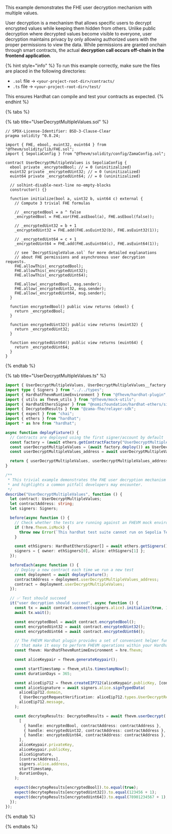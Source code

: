 This example demonstrates the FHE user decryption mechanism with multiple values.

User decryption is a mechanism that allows specific users to decrypt encrypted values while keeping them hidden from others. Unlike public decryption where decrypted values become visible to everyone, user decryption maintains privacy by only allowing authorized users with the proper permissions to view the data. While permissions are granted onchain through smart contracts, the actual **decryption call occurs off-chain in the frontend application**.

{% hint style="info" %}
To run this example correctly, make sure the files are placed in the following directories:

- `.sol` file → `<your-project-root-dir>/contracts/`
- `.ts` file → `<your-project-root-dir>/test/`

This ensures Hardhat can compile and test your contracts as expected.
{% endhint %}

{% tabs %}

{% tab title="UserDecryptMultipleValues.sol" %}

```solidity
// SPDX-License-Identifier: BSD-3-Clause-Clear
pragma solidity ^0.8.24;

import { FHE, ebool, euint32, euint64 } from "@fhevm/solidity/lib/FHE.sol";
import { SepoliaConfig } from "@fhevm/solidity/config/ZamaConfig.sol";

contract UserDecryptMultipleValues is SepoliaConfig {
  ebool private _encryptedBool; // = 0 (uninitizalized)
  euint32 private _encryptedUint32; // = 0 (uninitizalized)
  euint64 private _encryptedUint64; // = 0 (uninitizalized)

  // solhint-disable-next-line no-empty-blocks
  constructor() {}

  function initialize(bool a, uint32 b, uint64 c) external {
    // Compute 3 trivial FHE formulas

    // _encryptedBool = a ^ false
    _encryptedBool = FHE.xor(FHE.asEbool(a), FHE.asEbool(false));

    // _encryptedUint32 = b + 1
    _encryptedUint32 = FHE.add(FHE.asEuint32(b), FHE.asEuint32(1));

    // _encryptedUint64 = c + 1
    _encryptedUint64 = FHE.add(FHE.asEuint64(c), FHE.asEuint64(1));

    // see `DecryptSingleValue.sol` for more detailed explanations
    // about FHE permissions and asynchronous user decryption requests.
    FHE.allowThis(_encryptedBool);
    FHE.allowThis(_encryptedUint32);
    FHE.allowThis(_encryptedUint64);

    FHE.allow(_encryptedBool, msg.sender);
    FHE.allow(_encryptedUint32, msg.sender);
    FHE.allow(_encryptedUint64, msg.sender);
  }

  function encryptedBool() public view returns (ebool) {
    return _encryptedBool;
  }

  function encryptedUint32() public view returns (euint32) {
    return _encryptedUint32;
  }

  function encryptedUint64() public view returns (euint64) {
    return _encryptedUint64;
  }
}
```

{% endtab %}

{% tab title="UserDecryptMultipleValues.ts" %}

```ts
import { UserDecryptMultipleValues, UserDecryptMultipleValues__factory } from "../../../types";
import type { Signers } from "../../types";
import { HardhatFhevmRuntimeEnvironment } from "@fhevm/hardhat-plugin";
import { utils as fhevm_utils } from "@fhevm/mock-utils";
import { HardhatEthersSigner } from "@nomicfoundation/hardhat-ethers/signers";
import { DecryptedResults } from "@zama-fhe/relayer-sdk";
import { expect } from "chai";
import { ethers } from "hardhat";
import * as hre from "hardhat";

async function deployFixture() {
  // Contracts are deployed using the first signer/account by default
  const factory = (await ethers.getContractFactory("UserDecryptMultipleValues")) as UserDecryptMultipleValues__factory;
  const userDecryptMultipleValues = (await factory.deploy()) as UserDecryptMultipleValues;
  const userDecryptMultipleValues_address = await userDecryptMultipleValues.getAddress();

  return { userDecryptMultipleValues, userDecryptMultipleValues_address };
}

/**
 * This trivial example demonstrates the FHE user decryption mechanism
 * and highlights a common pitfall developers may encounter.
 */
describe("UserDecryptMultipleValues", function () {
  let contract: UserDecryptMultipleValues;
  let contractAddress: string;
  let signers: Signers;

  before(async function () {
    // Check whether the tests are running against an FHEVM mock environment
    if (!hre.fhevm.isMock) {
      throw new Error(`This hardhat test suite cannot run on Sepolia Testnet`);
    }

    const ethSigners: HardhatEthersSigner[] = await ethers.getSigners();
    signers = { owner: ethSigners[0], alice: ethSigners[1] };
  });

  beforeEach(async function () {
    // Deploy a new contract each time we run a new test
    const deployment = await deployFixture();
    contractAddress = deployment.userDecryptMultipleValues_address;
    contract = deployment.userDecryptMultipleValues;
  });

  // ✅ Test should succeed
  it("user decryption should succeed", async function () {
    const tx = await contract.connect(signers.alice).initialize(true, 123456, 78901234567);
    await tx.wait();

    const encryptedBool = await contract.encryptedBool();
    const encryptedUint32 = await contract.encryptedUint32();
    const encryptedUint64 = await contract.encryptedUint64();

    // The FHEVM Hardhat plugin provides a set of convenient helper functions
    // that make it easy to perform FHEVM operations within your Hardhat environment.
    const fhevm: HardhatFhevmRuntimeEnvironment = hre.fhevm;

    const aliceKeypair = fhevm.generateKeypair();

    const startTimestamp = fhevm_utils.timestampNow();
    const durationDays = 365;

    const aliceEip712 = fhevm.createEIP712(aliceKeypair.publicKey, [contractAddress], startTimestamp, durationDays);
    const aliceSignature = await signers.alice.signTypedData(
      aliceEip712.domain,
      { UserDecryptRequestVerification: aliceEip712.types.UserDecryptRequestVerification },
      aliceEip712.message,
    );

    const decrytepResults: DecryptedResults = await fhevm.userDecrypt(
      [
        { handle: encryptedBool, contractAddress: contractAddress },
        { handle: encryptedUint32, contractAddress: contractAddress },
        { handle: encryptedUint64, contractAddress: contractAddress },
      ],
      aliceKeypair.privateKey,
      aliceKeypair.publicKey,
      aliceSignature,
      [contractAddress],
      signers.alice.address,
      startTimestamp,
      durationDays,
    );

    expect(decrytepResults[encryptedBool]).to.equal(true);
    expect(decrytepResults[encryptedUint32]).to.equal(123456 + 1);
    expect(decrytepResults[encryptedUint64]).to.equal(78901234567 + 1);
  });
});
```

{% endtab %}

{% endtabs %}
